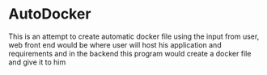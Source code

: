 # AutoDocker
This is an attempt to create automatic docker file using the input from user, web front end would be where user will host his application and requirements and in the backend this program would create a docker file and give it to him
